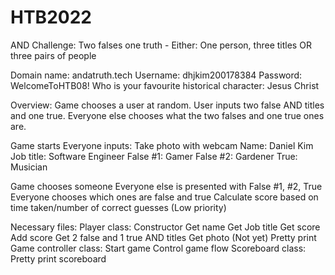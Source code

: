 # HTB2022

AND Challenge:
    Two falses one truth - Either: One person, three titles OR three pairs of people

Domain name: andatruth.tech
Username: dhjkim200178384
Password: WelcomeToHTB08!
Who is your favourite historical character: Jesus Christ



Overview: Game chooses a user at random. User inputs two false AND titles and one true. Everyone else chooses what the two falses and one true ones are.

Game starts
Everyone inputs: 
    Take photo with webcam
    Name: Daniel Kim
    Job title: Software Engineer
    False #1: Gamer
    False #2: Gardener
    True: Musician

Game chooses someone
Everyone else is presented with False #1, #2, True
Everyone chooses which ones are false and true
Calculate score based on time taken/number of correct guesses (Low priority)

Necessary files:
    Player class:
        Constructor
        Get name
        Get Job title
        Get score
        Add score
        Get 2 false and 1 true AND titles
        Get photo (Not yet)
        Pretty print
    Game controller class:
        Start game
        Control game flow
    Scoreboard class:
        Pretty print scoreboard
